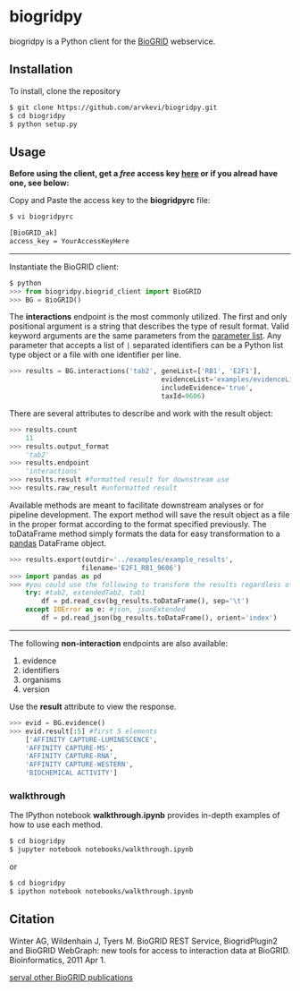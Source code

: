 # biogridpy

biogridpy is a Python client for the [BioGRID](http://wiki.thebiogrid.org/doku.php/biogridrest) webservice.

## Installation

To install, clone the repository
```bash
$ git clone https://github.com/arvkevi/biogridpy.git
$ cd biogridpy
$ python setup.py
```

## Usage 


**Before using the client, get a *free* access key [here](http://webservice.thebiogrid.org/) or if you alread have one, see below:**

Copy and Paste the access key to the **biogridpyrc** file:

```bash
$ vi biogridpyrc
```

```bash
[BioGRID_ak]
access_key = YourAccessKeyHere
```
---
Instantiate the BioGRID client:
```python
$ python
>>> from biogridpy.biogrid_client import BioGRID
>>> BG = BioGRID()
```

The **interactions** endpoint is the most commonly utilized.  The first and only positional argument is a string that describes the type of result format.  Valid keyword arguments are the same parameters from the [parameter list](http://wiki.thebiogrid.org/doku.php/biogridrest#list_of_parameters).  Any parameter that accepts a list of ```|``` separated identifiers can be a Python list type object or a file with one identifier per line.

```python
>>> results = BG.interactions('tab2', geneList=['RB1', 'E2F1'],
                                      evidenceList='examples/evidenceList.list',
                                      includeEvidence='true',
                                      taxId=9606)
```

There are several attributes to describe and work with the result object:
```python
>>> results.count
	11
>>> results.output_format
	'tab2'
>>> results.endpoint
	'interactions'
>>> results.result #formatted result for downstream use
>>> results.raw_result #unformatted result
```

Available methods are meant to facilitate downstream analyses or for pipeline development.
The export method will save the result object as a file in the proper format according to the format specified previously.  The toDataFrame method simply formats the data for easy transformation to a [pandas](http://pandas.pydata.org/) DataFrame object.

```python
>>> results.export(outdir='../examples/example_results', 
                  filename='E2F1_RB1_9606')
>>> import pandas as pd
>>> #you could use the following to transform the results regardless of type
	try: #tab2, extendedTab2, tab1
    	df = pd.read_csv(bg_results.toDataFrame(), sep='\t')
	except IOError as e: #json, jsonExtended
    	df = pd.read_json(bg_results.toDataFrame(), orient='index')
```

---
The following **non-interaction** endpoints are also available:
1. evidence
2. identifiers
3. organisms
4. version

Use the **result** attribute to view the response.
```python
>>> evid = BG.evidence()
>>> evid.result[:5] #first 5 elements
	['AFFINITY CAPTURE-LUMINESCENCE',
 	'AFFINITY CAPTURE-MS',
 	'AFFINITY CAPTURE-RNA',
 	'AFFINITY CAPTURE-WESTERN',
 	'BIOCHEMICAL ACTIVITY']
```

### walkthrough

The IPython notebook **walkthrough.ipynb** provides in-depth examples of how to use each method.

```bash
$ cd biogridpy
$ jupyter notebook notebooks/walkthrough.ipynb
```
or
```bash
$ cd biogridpy
$ ipython notebook notebooks/walkthrough.ipynb
```

## Citation
Winter AG, Wildenhain J, Tyers M. BioGRID REST Service, BiogridPlugin2 and BioGRID WebGraph: new tools for access to interaction data at BioGRID. Bioinformatics, 2011 Apr 1.

[serval other BioGRID publications](http://wiki.thebiogrid.org/doku.php/aboutus)